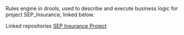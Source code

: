 Rules engine in drools, used to describe and execute business logic for project SEP_Insurance, linked below.

Linked repositories [SEP Insurance Project](https://github.com/vuletic/SEP_Insurance)
